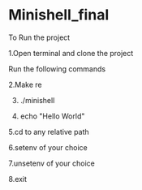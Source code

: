 # Minishell_final

To Run the project 

1.Open terminal and clone the project
 
 Run the following commands
 
2.Make re 

3. ./minishell

4. echo "Hello World"

5.cd to any relative path

6.setenv of your choice

7.unsetenv of your choice

8.exit
 
